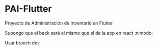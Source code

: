 # PAI-Flutter
Proyecto de Administración de Inventario en Flutter

Supongo que el back será el mismo que el de la app en react :nimodo:

Usar branch dev
